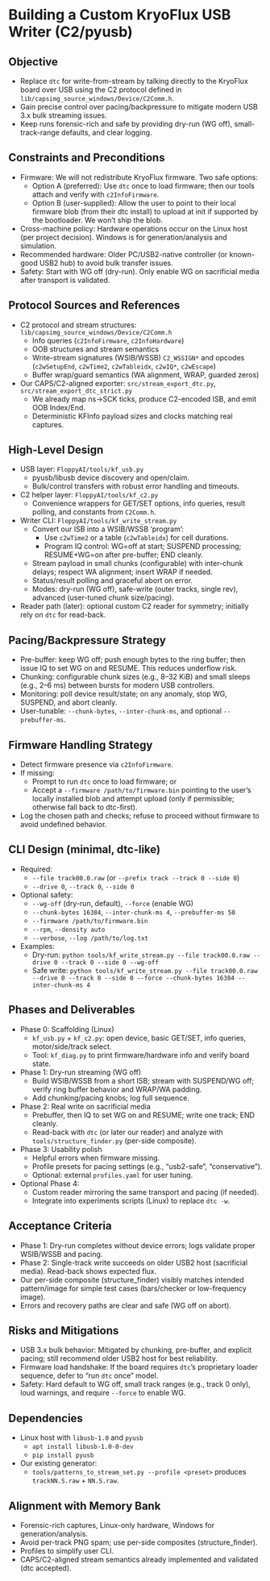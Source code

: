 # Building a Custom KryoFlux USB Writer (C2/pyusb)

## Objective
- Replace `dtc` for write-from-stream by talking directly to the KryoFlux board over USB using the C2 protocol defined in `lib/capsimg_source_windows/Device/C2Comm.h`.
- Gain precise control over pacing/backpressure to mitigate modern USB 3.x bulk streaming issues.
- Keep runs forensic-rich and safe by providing dry-run (WG off), small-track-range defaults, and clear logging.

## Constraints and Preconditions
- Firmware: We will not redistribute KryoFlux firmware. Two safe options:
  - Option A (preferred): Use `dtc` once to load firmware; then our tools attach and verify with `c2InfoFirmware`.
  - Option B (user-supplied): Allow the user to point to their local firmware blob (from their dtc install) to upload at init if supported by the bootloader. We won’t ship the blob.
- Cross-machine policy: Hardware operations occur on the Linux host (per project decision). Windows is for generation/analysis and simulation.
- Recommended hardware: Older PC/USB2-native controller (or known-good USB2 hub) to avoid bulk transfer issues.
- Safety: Start with WG off (dry-run). Only enable WG on sacrificial media after transport is validated.

## Protocol Sources and References
- C2 protocol and stream structures: `lib/capsimg_source_windows/Device/C2Comm.h`
  - Info queries (`c2InfoFirmware`, `c2InfoHardware`)
  - OOB structures and stream semantics
  - Write-stream signatures (WSIB/WSSB) `C2_WSSIGN*` and opcodes (`c2wSetupEnd`, `c2wTime2`, `c2wTableidx`, `c2wIQ*`, `c2wEscape`)
  - Buffer wrap/guard semantics (WA alignment, WRAP, guarded zeros)
- Our CAPS/C2-aligned exporter: `src/stream_export_dtc.py`, `src/stream_export_dtc_strict.py`
  - We already map ns→SCK ticks, produce C2-encoded ISB, and emit OOB Index/End.
  - Deterministic KFInfo payload sizes and clocks matching real captures.

## High-Level Design
- USB layer: `FloppyAI/tools/kf_usb.py`
  - pyusb/libusb device discovery and open/claim.
  - Bulk/control transfers with robust error handling and timeouts.
- C2 helper layer: `FloppyAI/tools/kf_c2.py`
  - Convenience wrappers for GET/SET options, info queries, result polling, and constants from `C2Comm.h`.
- Writer CLI: `FloppyAI/tools/kf_write_stream.py`
  - Convert our ISB into a WSIB/WSSB ‘program’:
    - Use `c2wTime2` or a table (`c2wTableidx`) for cell durations.
    - Program IQ control: WG=off at start; SUSPEND processing; RESUME+WG=on after pre-buffer; END cleanly.
  - Stream payload in small chunks (configurable) with inter-chunk delays; respect WA alignment; insert WRAP if needed.
  - Status/result polling and graceful abort on error.
  - Modes: dry-run (WG off), safe-write (outer tracks, single rev), advanced (user-tuned chunk size/pacing).
- Reader path (later): optional custom C2 reader for symmetry; initially rely on `dtc` for read-back.

## Pacing/Backpressure Strategy
- Pre-buffer: keep WG off; push enough bytes to the ring buffer; then issue IQ to set WG on and RESUME. This reduces underflow risk.
- Chunking: configurable chunk sizes (e.g., 8–32 KiB) and small sleeps (e.g., 2–6 ms) between bursts for modern USB controllers.
- Monitoring: poll device result/state; on any anomaly, stop WG, SUSPEND, and abort cleanly.
- User-tunable: `--chunk-bytes`, `--inter-chunk-ms`, and optional `--prebuffer-ms`.

## Firmware Handling Strategy
- Detect firmware presence via `c2InfoFirmware`.
- If missing:
  - Prompt to run `dtc` once to load firmware; or
  - Accept a `--firmware /path/to/firmware.bin` pointing to the user’s locally installed blob and attempt upload (only if permissible; otherwise fall back to dtc-first).
- Log the chosen path and checks; refuse to proceed without firmware to avoid undefined behavior.

## CLI Design (minimal, dtc-like)
- Required:
  - `--file track00.0.raw` (or `--prefix track --track 0 --side 0`)
  - `--drive 0`, `--track 0`, `--side 0`
- Optional safety:
  - `--wg-off` (dry-run, default), `--force` (enable WG)
  - `--chunk-bytes 16384`, `--inter-chunk-ms 4`, `--prebuffer-ms 50`
  - `--firmware /path/to/firmware.bin`
  - `--rpm`, `--density auto`
  - `--verbose`, `--log /path/to/log.txt`
- Examples:
  - Dry-run: `python tools/kf_write_stream.py --file track00.0.raw --drive 0 --track 0 --side 0 --wg-off`
  - Safe write: `python tools/kf_write_stream.py --file track00.0.raw --drive 0 --track 0 --side 0 --force --chunk-bytes 16384 --inter-chunk-ms 4`

## Phases and Deliverables
- Phase 0: Scaffolding (Linux)
  - `kf_usb.py` + `kf_c2.py`: open device, basic GET/SET, info queries, motor/side/track select.
  - Tool: `kf_diag.py` to print firmware/hardware info and verify board state.
- Phase 1: Dry-run streaming (WG off)
  - Build WSIB/WSSB from a short ISB; stream with SUSPEND/WG off; verify ring buffer behavior and WRAP/WA padding.
  - Add chunking/pacing knobs; log full sequence.
- Phase 2: Real write on sacrificial media
  - Prebuffer, then IQ to set WG on and RESUME; write one track; END cleanly.
  - Read-back with `dtc` (or later our reader) and analyze with `tools/structure_finder.py` (per-side composite).
- Phase 3: Usability polish
  - Helpful errors when firmware missing.
  - Profile presets for pacing settings (e.g., “usb2-safe”, “conservative”).
  - Optional: external `profiles.yaml` for user tuning.
- Optional Phase 4:
  - Custom reader mirroring the same transport and pacing (if needed).
  - Integrate into experiments scripts (Linux) to replace `dtc -w`.

## Acceptance Criteria
- Phase 1: Dry-run completes without device errors; logs validate proper WSIB/WSSB and pacing.
- Phase 2: Single-track write succeeds on older USB2 host (sacrificial media). Read-back shows expected flux.
- Our per-side composite (structure_finder) visibly matches intended pattern/image for simple test cases (bars/checker or low-frequency image).
- Errors and recovery paths are clear and safe (WG off on abort).

## Risks and Mitigations
- USB 3.x bulk behavior: Mitigated by chunking, pre-buffer, and explicit pacing; still recommend older USB2 host for best reliability.
- Firmware load handshake: If the board requires `dtc`’s proprietary loader sequence, defer to “run `dtc` once” model.
- Safety: Hard default to WG off, small track ranges (e.g., track 0 only), loud warnings, and require `--force` to enable WG.

## Dependencies
- Linux host with `libusb-1.0` and `pyusb`
  - `apt install libusb-1.0-0-dev`
  - `pip install pyusb`
- Our existing generator:
  - `tools/patterns_to_stream_set.py --profile <preset>` produces `trackNN.S.raw` + `NN.S.raw`.

## Alignment with Memory Bank
- Forensic-rich captures, Linux-only hardware, Windows for generation/analysis.
- Avoid per-track PNG spam; use per-side composites (structure_finder).
- Profiles to simplify user CLI.
- CAPS/C2-aligned stream semantics already implemented and validated (dtc accepted).

